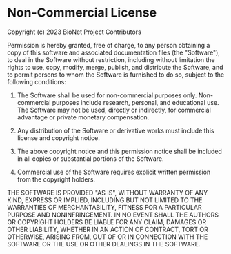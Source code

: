 # Non-Commercial License

Copyright (c) 2023 BioNet Project Contributors

Permission is hereby granted, free of charge, to any person obtaining a copy of this software and associated documentation files (the "Software"), to deal in the Software without restriction, including without limitation the rights to use, copy, modify, merge, publish, and distribute the Software, and to permit persons to whom the Software is furnished to do so, subject to the following conditions:

1. The Software shall be used for non-commercial purposes only. Non-commercial purposes include research, personal, and educational use. The Software may not be used, directly or indirectly, for commercial advantage or private monetary compensation.

2. Any distribution of the Software or derivative works must include this license and copyright notice.

3. The above copyright notice and this permission notice shall be included in all copies or substantial portions of the Software.

4. Commercial use of the Software requires explicit written permission from the copyright holders.

THE SOFTWARE IS PROVIDED "AS IS", WITHOUT WARRANTY OF ANY KIND, EXPRESS OR IMPLIED, INCLUDING BUT NOT LIMITED TO THE WARRANTIES OF MERCHANTABILITY, FITNESS FOR A PARTICULAR PURPOSE AND NONINFRINGEMENT. IN NO EVENT SHALL THE AUTHORS OR COPYRIGHT HOLDERS BE LIABLE FOR ANY CLAIM, DAMAGES OR OTHER LIABILITY, WHETHER IN AN ACTION OF CONTRACT, TORT OR OTHERWISE, ARISING FROM, OUT OF OR IN CONNECTION WITH THE SOFTWARE OR THE USE OR OTHER DEALINGS IN THE SOFTWARE.
